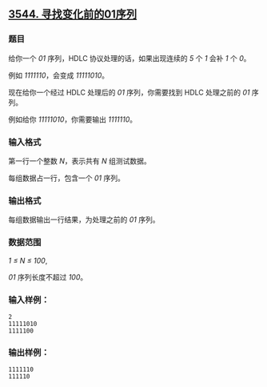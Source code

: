 ## [3544. 寻找变化前的01序列](https://www.acwing.com/problem/content/3547/)

### 题目

给你一个 *01* 序列，HDLC 协议处理的话，如果出现连续的 *5* 个 *1* 会补 *1* 个 *0*。

例如 *1111110*，会变成 *11111010*。

现在给你一个经过 HDLC 处理后的 *01* 序列，你需要找到 HDLC 处理之前的 *01* 序列。

例如给你 *11111010*，你需要输出 *1111110*。

### 输入格式

第一行一个整数 *N*，表示共有 *N* 组测试数据。

每组数据占一行，包含一个 *01* 序列。

### 输出格式

每组数据输出一行结果，为处理之前的 *01* 序列。

### 数据范围

*1 ≤ N ≤ 100*,

*01* 序列长度不超过 *100*。

### 输入样例：

```
2
11111010
1111100
```

### 输出样例：

```
1111110
111110
```
